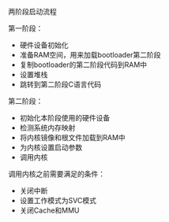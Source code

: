 两阶段启动流程

第一阶段：

* 硬件设备初始化
* 准备RAM空间，用来加载bootloader第二阶段
* 复制bootloader的第二阶段代码到RAM中
* 设置堆栈
* 跳转到第二阶段C语言代码

第二阶段：

* 初始化本阶段使用的硬件设备
* 检测系统内存映射
* 将内核镜像和根文件加载到RAM中
* 为内核设置启动参数
* 调用内核



调用内核之前需要满足的条件：

* 关闭中断
* 设置工作模式为SVC模式
* 关闭Cache和MMU